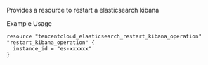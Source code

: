 Provides a resource to restart a elasticsearch kibana

Example Usage

```hcl
resource "tencentcloud_elasticsearch_restart_kibana_operation" "restart_kibana_operation" {
  instance_id = "es-xxxxxx"
}
```